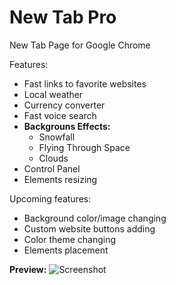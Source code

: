 # New Tab Pro
New Tab Page for Google Chrome

Features:
- Fast links to favorite websites
- Local weather
- Currency converter
- Fast voice search
- **Backgrouns Effects:**
  - Snowfall
  - Flying Through Space
  - Clouds
- Control Panel
- Elements resizing

Upcoming features:
- Background color/image changing
- Custom website buttons adding
- Color theme changing
- Elements placement

**Preview:**
![Screenshot](http://image.prntscr.com/image/4a6c5fedeed74b54bffff5ffaf95f042.png)
